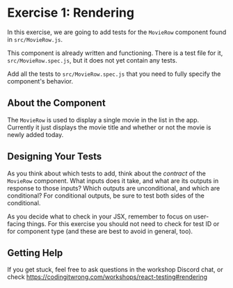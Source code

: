 # Exercise 1: Rendering

In this exercise, we are going to add tests for the `MovieRow` component found in `src/MovieRow.js`.

This component is already written and functioning. There is a test file for it, `src/MovieRow.spec.js`, but it does not yet contain any tests.

Add all the tests to `src/MovieRow.spec.js` that you need to fully specify the component's behavior.

## About the Component

The `MovieRow` is used to display a single movie in the list in the app. Currently it just displays the movie title and whether or not the movie is newly added today.

## Designing Your Tests

As you think about which tests to add, think about the *contract* of the `MovieRow` component. What inputs does it take, and what are its outputs in response to those inputs? Which outputs are unconditional, and which are conditional? For conditional outputs, be sure to test both sides of the conditional.

As you decide what to check in your JSX, remember to focus on user-facing things. For this exercise you should not need to check for test ID or for component type (and these are best to avoid in general, too).

## Getting Help

If you get stuck, feel free to ask questions in the workshop Discord chat, or check <https://codingitwrong.com/workshops/react-testing#rendering>
